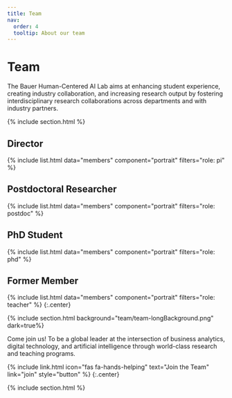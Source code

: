 ```yaml
---
title: Team
nav:
  order: 4
  tooltip: About our team
---
```


# <i class="fas fa-users"></i>Team

The Bauer Human-Centered AI Lab aims at enhancing student experience, creating industry collaboration, and increasing research output by fostering interdisciplinary research collaborations across departments and with industry partners.

{% include section.html %}

## Director
{%
  include list.html
  data="members"
  component="portrait"
  filters="role: pi"
%}

## Postdoctoral Researcher
{%
  include list.html
  data="members"
  component="portrait"
  filters="role: postdoc"
%}

## PhD Student
{%
  include list.html
  data="members"
  component="portrait"
  filters="role: phd"
%}

## Former Member
{%
  include list.html
  data="members"
  component="portrait"
  filters="role: teacher"
%}
{:.center}

{% include section.html background="team/team-longBackground.png" dark=true%}

Come join us! To be a global leader at the intersection of business analytics, digital technology, and artificial intelligence through world-class research and teaching programs.

{%
  include link.html
  icon="fas fa-hands-helping"
  text="Join the Team"
  link="join"
  style="button"
%}
{:.center}

{% include section.html %}

<!-- ## Funding

Our work is made possible by funding from several organizations.
{:.center}

{%
  include gallery.html
  style="square"

  image1="images/photo.jpg"
  link1="https://nasa.gov/"
  tooltip1="Cool Foundation"

  image2="images/photo.jpg"
  link2="https://nasa.gov/"
  tooltip2="Cool Institute"

  image3="images/photo.jpg"
  link3="https://nasa.gov/"
  tooltip3="Cool Initiative"

  image4="images/photo.jpg"
  link4="https://nasa.gov/"
  tooltip4="Cool Foundation"

  image5="images/photo.jpg"
  link5="https://nasa.gov/"
  tooltip5="Cool Institute"

  image6="images/photo.jpg"
  link6="https://nasa.gov/"
  tooltip6="Cool Initiative"
%}
 -->

